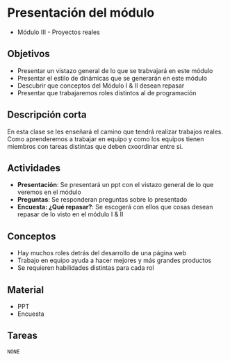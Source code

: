 # Presentación del módulo

* Módulo III - Proyectos reales

## Objetivos

* Presentar un vistazo general de lo que se trabvajará en este módulo
* Presentar el estilo de dinámicas que se generarán en este módulo
* Descubrir que conceptos del Módulo I & II desean repasar
* Presentar que trabajaremos roles distintos al de programación

## Descripción corta

En esta clase se les enseñará el camino que tendrá realizar trabajos reales. Como aprenderemos a trabajar en equipo y como los equipos tienen miembros con tareas distintas que deben cxoordinar entre si.

## Actividades

* **Presentación**: Se presentará un ppt con el vistazo general de lo que veremos en el módulo
* **Preguntas**: Se responderan preguntas sobre lo presentado
* **Encuesta: ¿Qué repasar?**: Se escogerá con ellos que cosas desean repasar de lo visto en el módulo I & II

## Conceptos

* Hay muchos roles detrás del desarrollo de una página web
* Trabajo en equipo ayuda a hacer mejores y más grandes productos
* Se requieren habilidades distintas para cada rol

## Material

* PPT
* Encuesta

## Tareas

`NONE`
